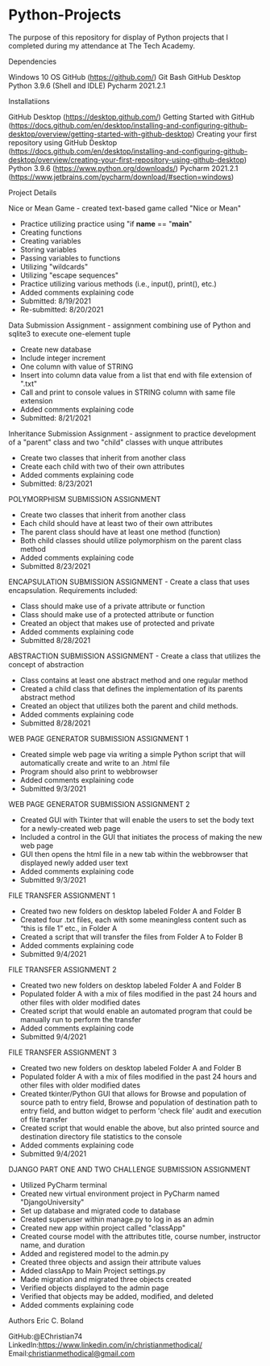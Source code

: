 # Python-Projects

The purpose of this repository for display of Python projects that I completed during my attendance at The Tech Academy.


Dependencies

Windows 10 OS
GitHub (https://github.com/)
Git Bash
GitHub Desktop
Python 3.9.6 (Shell and IDLE)
Pycharm 2021.2.1


Installatiions

GitHub Desktop (https://desktop.github.com/)
Getting Started with GitHub (https://docs.github.com/en/desktop/installing-and-configuring-github-desktop/overview/getting-started-with-github-desktop)
Creating your first repository using GitHub Desktop (https://docs.github.com/en/desktop/installing-and-configuring-github-desktop/overview/creating-your-first-repository-using-github-desktop)
Python 3.9.6 (https://www.python.org/downloads/)
Pycharm 2021.2.1 (https://www.jetbrains.com/pycharm/download/#section=windows)


Project Details


Nice or Mean Game - created text-based game called "Nice or Mean"
* Practice utilizing practice using "if __name__ == "__main__"
* Creating functions
* Creating variables
* Storing variables
* Passing variables to functions
* Utilizing "wildcards"
* Utilizing "escape sequences"
* Practice utilizing various methods (i.e., input(), print(), etc.)
* Added comments explaining code
* Submitted: 8/19/2021
* Re-submitted: 8/20/2021

Data Submission Assignment - assignment combining use of Python and sqlite3 to execute one-element tuple
* Create new database
* Include integer increment
* One column with value of STRING
* Insert into column data value from a list that end with file extension of ".txt"
* Call and print to console values in STRING column with same file extension
* Added comments explaining code
* Submitted: 8/21/2021

Inheritance Submission Assignment - assignment to practice development of a "parent" class and two "child" classes with unque attributes
* Create two classes that inherit from another class
* Create each child with two of their own attributes
* Added comments explaining code
* Submitted: 8/23/2021

POLYMORPHISM SUBMISSION ASSIGNMENT
* Create two classes that inherit from another class
* Each child should have at least two of their own attributes
* The parent class should have at least one method (function)
* Both child classes should utilize polymorphism on the parent class method
* Added comments explaining code
* Submitted 8/23/2021

ENCAPSULATION SUBMISSION ASSIGNMENT - Create a class that uses encapsulation. Requirements included:

* Class should make use of a private attribute or function
* Class should make use of a protected attribute or function
* Created an object that makes use of protected and private
* Added comments explaining code
* Submitted 8/28/2021

ABSTRACTION SUBMISSION ASSIGNMENT - Create a class that utilizes the concept of abstraction

* Class contains at least one abstract method and one regular method
* Created a child class that defines the implementation of its parents abstract method
* Created an object that utilizes both the parent and child methods.
* Added comments explaining code
* Submitted 8/28/2021

WEB PAGE GENERATOR SUBMISSION ASSIGNMENT 1 
* Created simple web page via writing a simple Python script that will automatically create and write to an .html file
* Program should also print to webbrowser
* Added comments explaining code
* Submitted 9/3/2021

WEB PAGE GENERATOR SUBMISSION ASSIGNMENT 2
* Created GUI with Tkinter that will enable the users to set the body text for a newly-created web page
* Included a control in the GUI that initiates the process of making the new web page
* GUI then opens the html file in a new tab within the webbrowser that displayed newly added user text
* Added comments explaining code
* Submitted 9/3/2021

FILE TRANSFER ASSIGNMENT 1 
* Created two new folders on desktop labeled Folder A and Folder B
* Created four .txt files, each with some meaningless content such as “this is file 1” etc., in Folder A
* Created a script that will transfer the files from Folder A to Folder B 
* Added comments explaining code
* Submitted 9/4/2021

FILE TRANSFER ASSIGNMENT 2
* Created two new folders on desktop labeled Folder A and Folder B
* Populated folder A with a mix of files modified in the past 24 hours and other files with older modified dates
* Created script that would enable an automated program that could be manually run to perform the transfer
* Added comments explaining code
* Submitted 9/4/2021

FILE TRANSFER ASSIGNMENT 3
* Created two new folders on desktop labeled Folder A and Folder B
* Populated folder A with a mix of files modified in the past 24 hours and other files with older modified dates
* Created tkinter/Python GUI that allows for Browse and population of source path to entry field,
  Browse and population of destination path to entry field, and button widget to perform 'check file' audit
  and execution of file transfer
* Created script that would enable the above, but also printed source and destination directory file statistics
  to the console
* Added comments explaining code
* Submitted 9/4/2021

DJANGO PART ONE AND TWO CHALLENGE SUBMISSION ASSIGNMENT
* Utilized PyCharm terminal
* Created new virtual environment project in PyCharm named "DjangoUniversity"
* Set up database and migrated code to database
* Created superuser within manage.py to log in as an admin
* Created new app within project called "classApp"
* Created course model with the attributes title, course number, instructor name, and duration
* Added and registered model to the admin.py
* Created three objects and assign their attribute values
* Added classApp to Main Project settings.py
* Made migration and migrated three objects created
* Verified objects displayed to the admin page
* Verified that objects may be added, modified, and deleted
* Added comments explaining code

Authors Eric C. Boland

GitHub:@EChristian74
LinkedIn:https://www.linkedin.com/in/christianmethodical/
Email:christianmethodical@gmail.com



